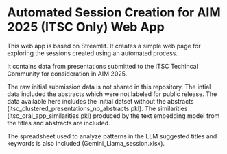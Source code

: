 # Automated Session Creation for AIM 2025 (ITSC Only) Web App
This web app is based on Streamlit. It creates a simple web page for exploring the sessions created using an automated process. 

It contains data from presentations submitted to the ITSC Techincal Community for consideration in AIM 2025.

The raw initial submission data is not shared in this repository. The intial data included the abstracts which were not labeled for public release. The data available here includes the initial datset without the abstracts (itsc_clustered_presentations_no_abstracts.pkl). The similarities (itsc_oral_app_similarities.pkl) produced by the text embedding model from the titles and abstracts are included.

The spreadsheet used to analyze patterns in the LLM suggested titles and keywords is also included (Gemini_Llama_session.xlsx).
